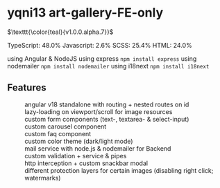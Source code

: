 
# yqni13 art-gallery-FE-only
$\texttt{\color{teal}{v1.0.0.alpha.7}}$

TypeScript: 48.0%
Javascript:  2.6%
      SCSS: 25.4%
      HTML: 24.0%

using Angular & NodeJS
using express ```npm install express```
using nodemailer ```npm install nodemailer```
using i18next ```npm install i18next```

## Features

<dl>
      <dd>angular v18 standalone with routing + nested routes on id</dd>
      <dd>lazy-loading on viewport/scroll for image resources</dd>
      <dd>custom form components (text-, textarea- & select-input)</dd>
      <dd>custom carousel component</dd>
      <dd>custom faq component</dd>
      <dd>custom color theme (dark/light mode)</dd>
      <dd>mail service with node.js & nodemailer for Backend</dd>
      <dd>custom validation + service & pipes</dd>
      <dd>http interception + custom snackbar modal</dd>
      <dd>different protection layers for certain images (disabling right click; watermarks)</dd>
      <dd></dd>
</dl>




<br><br>

